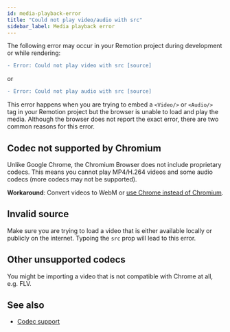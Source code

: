 ```yaml
---
id: media-playback-error
title: "Could not play video/audio with src"
sidebar_label: Media playback error
---
```


The following error may occur in your Remotion project during development or while rendering:

```diff
- Error: Could not play video with src [source]
```

or

```diff
- Error: Could not play audio with src [source]
```

This error happens when you are trying to embed a `<Video/>` or `<Audio/>` tag in your Remotion project but the browser is unable to load and play the media. Although the browser does not report the exact error, there are two common reasons for this error.

## Codec not supported by Chromium

Unlike Google Chrome, the Chromium Browser does not include proprietary codecs. This means you cannot play MP4/H.264 videos and some audio codecs (more codecs may not be supported).

**Workaround**: Convert videos to WebM or [use Chrome instead of Chromium](/docs/config#setbrowserexecutable).

## Invalid source

Make sure you are trying to load a video that is either available locally or publicly on the internet. Typoing the `src` prop will lead to this error.

## Other unsupported codecs

You might be importing a video that is not compatible with Chrome at all, e.g. FLV.

## See also

- [Codec support](/docs/config#setbrowserexecutable)
